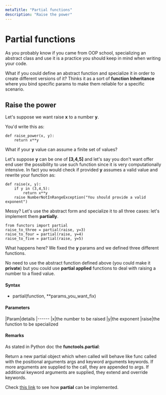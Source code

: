 ```yaml
---
metaTitle: "Partial functions"
description: "Raise the power"
---
```


# Partial functions


As you probably know if you came from OOP school, specializing an abstract class and use it is a practice you should keep in mind when writing your code.

What if you could define an abstract function and specialize it in order to create different versions of it? Thinks it as a sort of **function Inheritance** where you bind specific params to make them reliable for a specific scenario.



## Raise the power


Let's suppose we want raise **x** to a number **y**.

You'd write this as:

```
def raise_power(x, y):
    return x**y

```

What if your **y** value can assume a finite set of values?

Let's suppose **y** can be one of **[3,4,5]** and let's say you don't want offer end user the possibility to use such function since it is very computationally intensive. In fact you would check if provided **y** assumes a valid value and rewrite your function as:

```
def raise(x, y):
    if y in (3,4,5):
        return x**y
    raise NumberNotInRangeException("You should provide a valid exponent")

```

Messy?
Let's use the abstract form and specialize it to all three cases: let's implement them **partially**.

```
from functors import partial
raise_to_three = partial(raise, y=3)
raise_to_four = partial(raise, y=4)
raise_to_five = partial(raise, y=5)

```

What happens here?
We fixed the **y** params and we defined three different functions.

No need to use the abstract function defined above (you could make it **private**) but you could use **partial applied** functions to deal with raising a number to a fixed value.



#### Syntax


- partial(function, **params_you_want_fix)



#### Parameters


|Param|details
|------
|x|the number to be raised
|y|the exponent
|raise|the function to be specialized



#### Remarks


As stated in Python doc the **functools.partial**:

> 
Return a new partial object which when called will behave like func called with the positional arguments args and keyword arguments keywords. If more arguments are supplied to the call, they are appended to args. If additional keyword arguments are supplied, they extend and override keywords.


Check [this link](https://docs.python.org/2/library/functools.html) to see how **partial** can be implemented.

